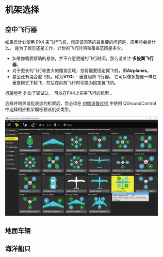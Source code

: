 # 机架选择

## 空中飞行器

如果您计划使用 PX4 来飞行飞机，您应该回答的最重要的问题是，应用将会是什么。 是为了娱乐还是工作，计划的飞行时间和覆盖范围是多少。

- 如果你需要精确的悬停，并不介意更短的飞行时间，那么请关注 **多旋翼飞行器**。
- 对于更长的飞行和更大的覆盖区域，您将需要固定翼飞机，即**Airplanes**。
- 甚至还有混合型飞机，称为**VTOL** - 垂直起降飞行器。 它可以像多旋翼一样在垂直模式下起飞，然后在向前飞行时切换为固定翼飞机。

[机架参考](../airframes/airframe_reference.md) 列出了调试过， 可以在PX4上完美飞行的机型 。

选择并购买或组装您的机架后，您必须在 [初始设置过程 ](../config/README.md)中使用 QGroundControl 中选择相应机架模板预设机架类型。

![机架选择](../../assets/qgc/setup/airframe/frame_selection.png)

<!-- 
### Types of VTOL

Depending on the way the VTOL flies in copter mode or how it makes the transition there are three main types of VTOL aircraft.

**Multicopter - Airplane** - Generic airplane with pusher/puller motor and separate motors for vertical thrust. The VTOL hovers with its vertical motors. The transition is done when the forward motors are enabled and after the plane reaches cruising speed the hover motors are disabled in horizontal flight.

**Tail-sitter** - Airplane with two or more motors that sits on its tail while landed, then in vertical flight it balances in vertical frame orientation. The transition is made when the whole airplane changes its orientation from vertical to horizontal.

**Tilt-rotor** - Airplane with two or more motors that mechanical swing around an Y axis. The transition is done when gradually the motors change the thrust vector from vertical to horizontal.

-->

## 地面车辆

## 海洋船只